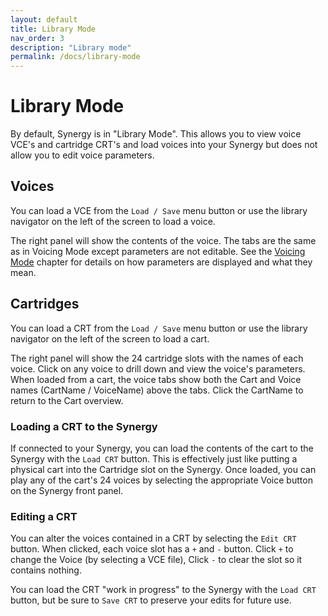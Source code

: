 ```yaml
---
layout: default
title: Library Mode
nav_order: 3
description: "Library mode"
permalink: /docs/library-mode
---
```


# Library Mode

By default, Synergy is in "Library Mode".  This allows you to view voice VCE's and cartridge CRT's and load voices into your Synergy but does not allow you to edit voice parameters.

## Voices

You can load a VCE from the `Load / Save` menu button or use the library navigator on the left of the screen to load a voice.

The right panel will show the contents of the voice.  The tabs are the same as in Voicing Mode except parameters are not editable. See the [Voicing Mode](voicing.md) chapter for details on how parameters are displayed and what they mean.

## Cartridges

You can load a CRT from the `Load / Save` menu button or use the library navigator on the left of the screen to load a cart.

The right panel will show the 24 cartridge slots with the names of each voice.  Click on any voice to drill down and view the voice's parameters.  When loaded from a cart, the voice tabs show both the Cart and Voice names (CartName / VoiceName) above the tabs.  Click the CartName to return to the Cart overview.

### Loading a CRT to the Synergy

If connected to your Synergy, you can load the contents of the cart to the Synergy with the `Load CRT` button.  This is effectively just like putting a physical cart into the Cartridge slot on the Synergy.  Once loaded, you can play any of the cart's 24 voices by selecting the appropriate Voice button on the Synergy front panel.

### Editing a CRT

You can alter the voices contained in a CRT by selecting the `Edit CRT` button. When clicked, each voice slot has a `+` and `-` button.  Click `+` to change the Voice (by selecting a VCE file), Click `-` to clear the slot so it contains nothing.

You can load the CRT "work in progress" to the Synergy with the `Load CRT` button, but be sure to `Save CRT` to preserve your edits for future use.


